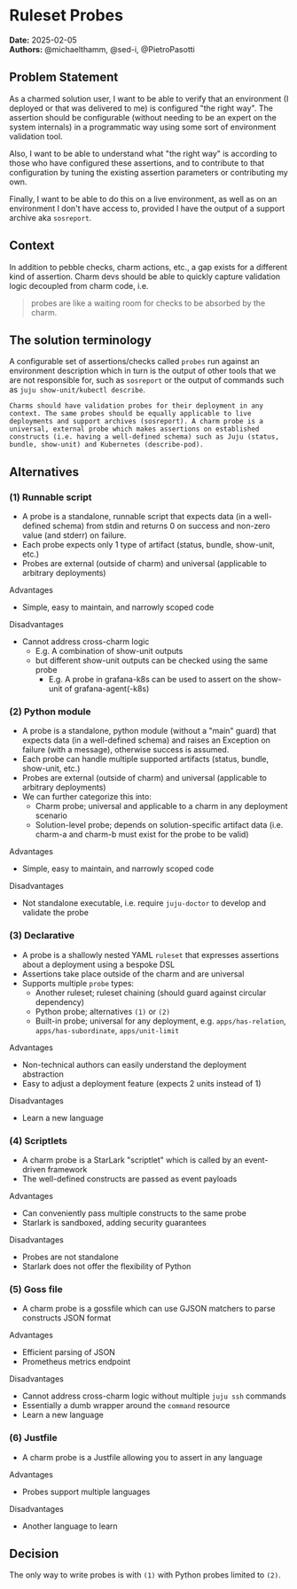 # Ruleset Probes
**Date:** 2025-02-05<br/>
**Authors:** @michaelthamm, @sed-i, @PietroPasotti


## Problem Statement
As a charmed solution user, I want to be able to verify that an environment (I deployed or that was delivered to me) is configured "the right way". The assertion should be configurable (without needing to be an expert on the system internals) in a programmatic way using some sort of environment validation tool.

Also, I want to be able to understand what "the right way" is according to those who have configured these assertions, and to contribute to that configuration by tuning the existing assertion parameters or contributing my own.

Finally, I want to be able to do this on a live environment, as well as on an environment I don't have access to, provided I have the output of a support archive aka `sosreport`.

## Context
In addition to pebble checks, charm actions, etc., a gap exists for a different kind of assertion. Charm devs should be able to quickly capture validation logic decoupled from charm code, i.e.
> probes are like a waiting room for checks to be absorbed by the charm.

## The solution terminology
A configurable set of assertions/checks called `probes` run against an environment description which in turn is the output of other tools that we are not responsible for, such as `sosreport` or the output of commands such as `juju show-unit/kubectl describe`.





```
Charms should have validation probes for their deployment in any context. The same probes should be equally applicable to live deployments and support archives (sosreport). A charm probe is a universal, external probe which makes assertions on established constructs (i.e. having a well-defined schema) such as Juju (status, bundle, show-unit) and Kubernetes (describe-pod).
```





## Alternatives
### (1) Runnable script
- A probe is a standalone, runnable script that expects data (in a well-defined schema) from stdin and returns 0 on success and non-zero value (and stderr) on failure.
- Each probe expects only 1 type of artifact (status, bundle, show-unit, etc.)
- Probes are external (outside of charm) and universal (applicable to arbitrary deployments)

Advantages
- Simple, easy to maintain, and narrowly scoped code

Disadvantages
- Cannot address cross-charm logic
  - E.g. A combination of show-unit outputs
  - but different show-unit outputs can be checked using the same probe
    - E.g. A probe in grafana-k8s can be used to assert on the show-unit of grafana-agent(-k8s)

### (2) Python module
- A probe is a standalone, python module (without a "main" guard) that expects data (in a well-defined schema) and raises an Exception on failure (with a message), otherwise success is assumed.
- Each probe can handle multiple supported artifacts (status, bundle, show-unit, etc.)
- Probes are external (outside of charm) and universal (applicable to arbitrary deployments)
- We can further categorize this into:
  - Charm probe; universal and applicable to a charm in any deployment scenario
  - Solution-level probe; depends on solution-specific artifact data (i.e. charm-a and charm-b must exist for the probe to be valid)

Advantages
- Simple, easy to maintain, and narrowly scoped code

Disadvantages
- Not standalone executable, i.e. require `juju-doctor` to develop and validate the probe

### (3) Declarative
- A probe is a shallowly nested YAML `ruleset` that expresses assertions about a deployment using a bespoke DSL
- Assertions take place outside of the charm and are universal
- Supports multiple `probe` types:
  - Another ruleset; ruleset chaining (should guard against circular dependency)
  - Python probe; alternatives `(1)` or `(2)`
  - Built-in probe; universal for any deployment, e.g. `apps/has-relation`, `apps/has-subordinate`, `apps/unit-limit`

Advantages
- Non-technical authors can easily understand the deployment abstraction
- Easy to adjust a deployment feature (expects 2 units instead of 1)

Disadvantages
- Learn a new language

### (4) Scriptlets
- A charm probe is a StarLark "scriptlet" which is called by an event-driven framework
- The well-defined constructs are passed as event payloads

Advantages
- Can conveniently pass multiple constructs to the same probe
- Starlark is sandboxed, adding security guarantees

Disadvantages
- Probes are not standalone
- Starlark does not offer the flexibility of Python

### (5) Goss file
- A charm probe is a gossfile which can use GJSON matchers to parse constructs JSON format

Advantages
- Efficient parsing of JSON
- Prometheus metrics endpoint

Disadvantages
- Cannot address cross-charm logic without multiple `juju ssh` commands
- Essentially a dumb wrapper around the `command` resource
- Learn a new language

### (6) Justfile
- A charm probe is a Justfile allowing you to assert in any language

Advantages
- Probes support multiple languages

Disadvantages
- Another language to learn

## Decision
The only way to write probes is with `(1)` with Python probes limited to `(2)`. 
